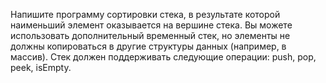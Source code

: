 Напишите программу сортировки стека, в результате которой наименьший элемент оказывается на вершине стека.
Вы можете использовать дополнительный временный стек, 
но элементы не должны копироваться в другие структуры данных (например, в массив). 
Стек должен поддерживать следующие операции: push, рор, peek, isEmpty.
